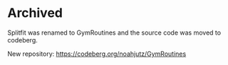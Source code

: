 # Archived

Splitfit was renamed to GymRoutines and the source code was moved to codeberg.

New repository: https://codeberg.org/noahjutz/GymRoutines
